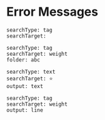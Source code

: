 # Error Messages

``` tracker
searchType: tag
searchTarget: 
```

``` tracker
searchType: tag
searchTarget: weight
folder: abc
```

``` tracker
searchType: text
searchTarget: ⭐
output: text
``` 

```
searchType: tag
searchTarget: weight
output: line
```

